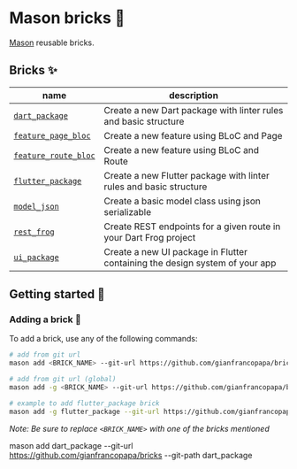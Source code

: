 # Mason bricks 🧱

[Mason][mason_link] reusable bricks.

## Bricks ✨

| name                                       | description                                                                 |
| ------------------------------------------ | --------------------------------------------------------------------------- |
| [`dart_package`][dart_package]             | Create a new Dart package with linter rules and basic structure             |
| [`feature_page_bloc`][feature_page_bloc]   | Create a new feature using BLoC and Page                                    |
| [`feature_route_bloc`][feature_route_bloc] | Create a new feature using BLoC and Route                                   |
| [`flutter_package`][flutter_package]       | Create a new Flutter package with linter rules and basic structure          |
| [`model_json`][model_json]                 | Create a basic model class using json serializable                          |
| [`rest_frog`][rest_frog]                   | Create REST endpoints for a given route in your Dart Frog project           |
| [`ui_package`][ui_package]                 | Create a new UI package in Flutter containing the design system of your app |

## Getting started 🚀

### Adding a brick 🧱️

To add a brick, use any of the following commands:

```sh
# add from git url
mason add <BRICK_NAME> --git-url https://github.com/gianfrancopapa/bricks --git-path path/to/<BRICK_NAME>

# add from git url (global)
mason add -g <BRICK_NAME> --git-url https://github.com/gianfrancopapa/bricks --git-path path/to/<BRICK_NAME>

# example to add flutter_package brick
mason add -g flutter_package --git-url https://github.com/gianfrancopapa/bricks --git-path flutter_package/
```

_Note: Be sure to replace `<BRICK_NAME>` with one of the bricks mentioned_

[//]: # "links."
[mason_link]: https://pub.dev/packages/mason
[dart_package]: https://github.com/gianfrancopapa/bricks/tree/main/dart_package
[feature_page_bloc]: https://github.com/gianfrancopapa/bricks/tree/main/feature_page_bloc
[feature_route_bloc]: https://brickhub.dev/bricks/feature_route_bloc
[flutter_package]: https://github.com/gianfrancopapa/bricks/tree/main/flutter_package
[model_json]: https://github.com/gianfrancopapa/bricks/tree/main/model_json
[rest_frog]: https://brickhub.dev/bricks/rest_frog
[ui_package]: https://brickhub.dev/bricks/ui_package

mason add dart_package --git-url https://github.com/gianfrancopapa/bricks --git-path dart_package